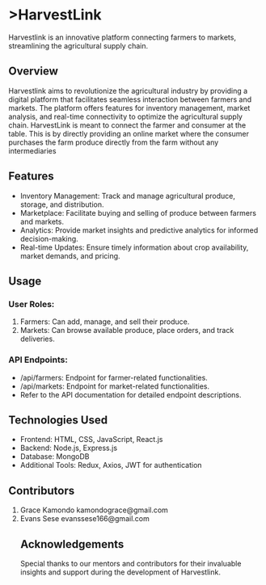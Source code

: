 <DOCTYPE html> 
<html lang ="en">
<head>
</head>
<body>
<h1>>HarvestLink</h1>
<p>Harvestlink is an innovative platform connecting farmers to markets, streamlining the agricultural supply chain.</p>
<h2>Overview</h2>
<p>Harvestlink aims to revolutionize the agricultural industry by providing a digital platform that facilitates seamless interaction between farmers and markets. The platform offers features for inventory management, market analysis, and real-time connectivity to optimize the agricultural supply chain.
HarvestLink is meant to connect the farmer and consumer at the table. This is by directly providing an online market where the consumer purchases the farm produce directly from the farm without any intermediaries</p>
<h2>Features</h2>
<ul>
<li>Inventory Management: Track and manage agricultural produce, storage, and distribution.</li>
<li>Marketplace: Facilitate buying and selling of produce between farmers and markets.</li>
<li>Analytics: Provide market insights and predictive analytics for informed decision-making.</li>
<li>Real-time Updates: Ensure timely information about crop availability, market demands, and pricing.</li>
</ul>
<h2>Usage</h2>
<h3>User Roles:</h3>
<ol>
<li>Farmers: Can add, manage, and sell their produce.</li>
<li>Markets: Can browse available produce, place orders, and track deliveries.</li>
</ol>
<h3>API Endpoints:</h3>
<ul>
<li>/api/farmers: Endpoint for farmer-related functionalities.</li>
<li>/api/markets: Endpoint for market-related functionalities.</li>
<li>Refer to the API documentation for detailed endpoint descriptions.</li>
</ul>
<h2>Technologies Used</h2>
<ul>
<li>Frontend: HTML, CSS, JavaScript, React.js</li>
<li>Backend: Node.js, Express.js</li>
<li>Database: MongoDB</li>
<li>Additional Tools: Redux, Axios, JWT for authentication</li>
</ul>
<h2>Contributors</h2>
<ol>
<li>Grace Kamondo kamondograce@gmail.com</li>
<li>Evans Sese evanssese166@gmail.com</li>
<h2>Acknowledgements</h2>
<p>Special thanks to our mentors and contributors for their invaluable insights and support during the development of Harvestlink.</p>
</body>
</html>

